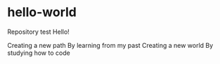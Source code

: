 # hello-world
Repository test
Hello! 

Creating a new path
By learning from my past
Creating a new world
By studying how to code
